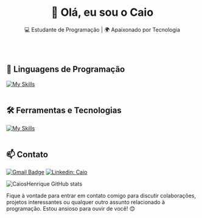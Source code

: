<h1 align="center">👋 Olá, eu sou o Caio</h1>

<p align="center">
  💻 Estudante de Programação | 🌍 Apaixonado por Tecnologia
</p><br><br>


## 🚀 Linguagens de Programação
[![My Skills](https://skillicons.dev/icons?i=ts,javascript,nodejs,react,html,css,java,dotnet,cs,ruby&perline=3)](https://skillicons.dev)<br><br>

## 🛠️ Ferramentas e Tecnologias
[![My Skills](https://skillicons.dev/icons?i=vscode,mysql,mongodb,graphql,git,github,azure,bash,cloudflare,docker,fastapi,npm,regex,linux&perline=4)](https://skillicons.dev)<br><br>

## 📫 Contato

[![Gmail Badge](https://img.shields.io/badge/-caiokaikai@gmail.com-006bed?style=flat-square&logo=Gmail&logoColor=white&link=mailto:caiokaikai@gmail.com)](mailto:caiokaikai@gmail.com)
[![Linkedin: Caio](https://img.shields.io/badge/-CaioHenrique-blue?style=flat-square&logo=Linkedin&logoColor=white&link=https://www.linkedin.com/in/caio-henrique-27a23a2b5/)](https://www.linkedin.com/in/caio-henrique-27a23a2b5/)


![CaiosHenrique GitHub stats](https://github-readme-stats.vercel.app/api?username=CaiosHenrique&show_icons=true&theme=radical)

Fique à vontade para entrar em contato comigo para discutir colaborações, projetos interessantes ou qualquer outro assunto relacionado à programação. Estou ansioso para ouvir de você! 😊 <br><br>
